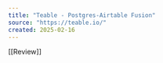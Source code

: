 ```yaml
---
title: "Teable - Postgres-Airtable Fusion"
source: "https://teable.io/"
created: 2025-02-16
---
```

[[Review]]